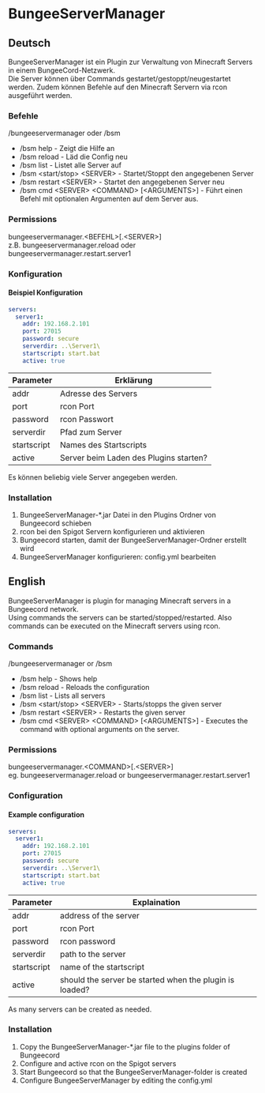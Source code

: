# BungeeServerManager

## Deutsch
BungeeServerManager ist ein Plugin zur Verwaltung von Minecraft Servers in einem BungeeCord-Netzwerk.  
Die Server können über Commands gestartet/gestoppt/neugestartet werden.
Zudem können Befehle auf den Minecraft Servern via rcon ausgeführt werden.

### Befehle
/bungeeservermanager oder /bsm
 - /bsm help - Zeigt die Hilfe an
 - /bsm reload - Läd die Config neu
 - /bsm list - Listet alle Server auf
 - /bsm \<start/stop\> \<SERVER\> - Startet/Stoppt den angegebenen Server
 - /bsm restart \<SERVER\> - Startet den angegebenen Server neu
 - /bsm cmd \<SERVER\> \<COMMAND\> [\<ARGUMENTS\>] - Führt einen Befehl mit optionalen Argumenten auf dem Server aus.

### Permissions
bungeeservermanager.\<BEFEHL\>[.\<SERVER\>]  
z.B. bungeeservermanager.reload oder bungeeservermanager.restart.server1

### Konfiguration
#### Beispiel Konfiguration
```YAML
servers:
  server1:
    addr: 192.168.2.101
    port: 27015
    password: secure
    serverdir: ..\Server1\
    startscript: start.bat
    active: true
```

Parameter|Erklärung
----------|----------
addr|Adresse des Servers
port|rcon Port
password|rcon Passwort
serverdir|Pfad zum Server
startscript|Names des Startscripts
active|Server beim Laden des Plugins starten?


Es können beliebig viele Server angegeben werden.

### Installation
1. BungeeServerManager-\*.jar Datei in den Plugins Ordner von Bungeecord schieben
2. rcon bei den Spigot Servern konfigurieren und aktivieren
3. Bungeecord starten, damit der BungeeServerManager-Ordner erstellt wird
4. BungeeServerManager konfigurieren: config.yml bearbeiten


## English
BungeeServerManager is plugin for managing Minecraft servers in a Bungeecord network.  
Using commands the servers can be started/stopped/restarted.
Also commands can be executed on the Minecraft servers using rcon.

### Commands
/bungeeservermanager or /bsm
 - /bsm help - Shows help
 - /bsm reload - Reloads the configuration
 - /bsm list - Lists all servers
 - /bsm \<start/stop\> \<SERVER\> - Starts/stopps the given server
 - /bsm restart \<SERVER\> - Restarts the given server
 - /bsm cmd \<SERVER\> \<COMMAND\> [\<ARGUMENTS\>] - Executes the command with optional arguments on the server.

### Permissions
bungeeservermanager.\<COMMAND\>[.\<SERVER\>]  
eg. bungeeservermanager.reload or bungeeservermanager.restart.server1

### Configuration
#### Example configuration
```YAML
servers:
  server1:
    addr: 192.168.2.101
    port: 27015
    password: secure
    serverdir: ..\Server1\
    startscript: start.bat
    active: true
```

Parameter|Explaination
----------|----------
addr|address of the server
port|rcon Port
password|rcon password
serverdir|path to the server
startscript|name of the startscript
active|should the server be started when the plugin is loaded?


As many servers can be created as needed.

### Installation
1. Copy the BungeeServerManager-\*.jar file to the plugins folder of Bungeecord
2. Configure and active rcon on the Spigot servers
3. Start Bungeecord so that the BungeeServerManager-folder is created
4. Configure BungeeServerManager by editing the config.yml
